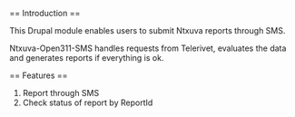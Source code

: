 == Introduction ==

This Drupal module enables users to submit Ntxuva reports through SMS.

Ntxuva-Open311-SMS handles requests from Telerivet, evaluates the data and generates reports if everything is ok.

== Features ==

1. Report through SMS
2. Check status of report by ReportId
